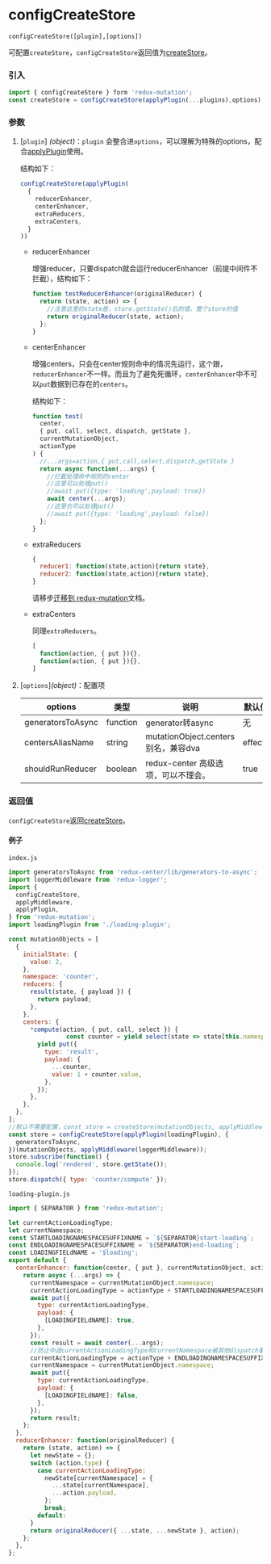# configCreateStore

```
configCreateStore([plugin],[options])
```

可配置`createStore`，`configCreateStore`返回值为[createStore](/docs/api/createStore)。

### 引入

```js
import { configCreateStore } form 'redux-mutation';
const createStore = configCreateStore(applyPlugin(...plugins),options);
```

### 参数

1. [`plugin`] *(object)*：`plugin` 会整合进`options`，可以理解为特殊的options，配合[applyPlugin](/docs/api/applyPlugin)使用。

   结构如下：

   ```js
   configCreateStore(applyPlugin(
     {
       reducerEnhancer,
       centerEnhancer,
       extraReducers,
       extraCenters,
     }
   ))
   ```

   - reducerEnhancer

     增强reducer，只要dispatch就会运行reducerEnhancer（前提中间件不拦截），结构如下：

     ```js
     function testReducerEnhancer(originalReducer) {
       return (state, action) => {
         //注意这里的state是，store.getState()后的值，整个store的值
         return originalReducer(state, action);
       };
     }
     ```

   - centerEnhancer

     增强centers，只会在center规则命中的情况先运行，这个跟，`reducerEnhancer`不一样。而且为了避免死循环，`centerEnhancer`中不可以`put`数据到已存在的`centers`。

     结构如下：

     ```js
     function test(
       center,
       { put, call, select, dispatch, getState },
       currentMutationObject,
       actionType
     ) {
       //...args=action,{ put,call,select,dispatch,getState }
       return async function(...args) {
         //拦截处理命中规则的center
         //这里可以处理put()
         //await put({type: 'loading',payload: true})
         await center(...args);
         //这里也可以处理put()
         //await put({type: 'loading',payload: false})
       };
     }
     
     ```

   - extraReducers

     ```js
     {
       reducer1: function(state,action){return state},
       reducer2: function(state,action){return state},
     }
     ```

     请移步[迁移到 redux-mutation](/docs/other/migrating.md)文档。

   - extraCenters

     同理`extraReducers`。

     ```js
     [
       function(action, { put }){},
       function(action, { put }){},
     ]
     ```

2. [`options`]*(object)*：配置项

   | options           | 类型     | 说明                                | 默认值  |
   | ----------------- | -------- | ----------------------------------- | ------- |
   | generatorsToAsync | function | generator转async                    | 无      |
   | centersAliasName  | string   | mutationObject.centers别名，兼容dva | effects |
   | shouldRunReducer  | boolean  | redux-center 高级选项，可以不理会。 | true    |

### 返回值

`configCreateStore`返回[createStore](/docs/api/createStore)。

#### 例子

`index.js`

```js
import generatorsToAsync from 'redux-center/lib/generators-to-async';
import loggerMiddleware from 'redux-logger';
import {
  configCreateStore,
  applyMiddleware,
  applyPlugin,
} from 'redux-mutation';
import loadingPlugin from './loading-plugin';

const mutationObjects = [
  {
    initialState: {
      value: 2,
    },
    namespace: 'counter',
    reducers: {
      result(state, { payload }) {
        return payload;
      },
    },
    centers: {
      *compute(action, { put, call, select }) {
				const counter = yield select(state => state[this.namespace]);
        yield put({
          type: 'result',
          payload: {
            ...counter,
            value: 1 + counter.value,
          },
        });
      },
    },
  },
];
//默认不需要配置，const store = createStore(mutationObjects, applyMiddleware(loggerMiddleware))
const store = configCreateStore(applyPlugin(loadingPlugin), {
  generatorsToAsync,
})(mutationObjects, applyMiddleware(loggerMiddleware));
store.subscribe(function() {
  console.log('rendered', store.getState());
});
store.dispatch({ type: 'counter/compute' });
```

`loading-plugin.js`

```js
import { SEPARATOR } from 'redux-mutation';

let currentActionLoadingType;
let currentNamespace;
const STARTLOADINGNAMESPACESUFFIXNAME = `${SEPARATOR}start-loading`;
const ENDLOADINGNAMESPACESUFFIXNAME = `${SEPARATOR}end-loading`;
const LOADINGFIELdNAME = '$loading';
export default {
  centerEnhancer: function(center, { put }, currentMutationObject, actionType) {
    return async (...args) => {
      currentNamespace = currentMutationObject.namespace;
      currentActionLoadingType = actionType + STARTLOADINGNAMESPACESUFFIXNAME;
      await put({
        type: currentActionLoadingType,
        payload: {
          [LOADINGFIELdNAME]: true,
        },
      });
      const result = await center(...args);
      //防止中途currentActionLoadingType和currentNamespace被其他dispatch覆盖。
      currentActionLoadingType = actionType + ENDLOADINGNAMESPACESUFFIXNAME;
      currentNamespace = currentMutationObject.namespace;
      await put({
        type: currentActionLoadingType,
        payload: {
          [LOADINGFIELdNAME]: false,
        },
      });
      return result;
    };
  },
  reducerEnhancer: function(originalReducer) {
    return (state, action) => {
      let newState = {};
      switch (action.type) {
        case currentActionLoadingType:
          newState[currentNamespace] = {
            ...state[currentNamespace],
            ...action.payload,
          };
          break;
        default:
      }
      return originalReducer({ ...state, ...newState }, action);
    };
  },
};
```



